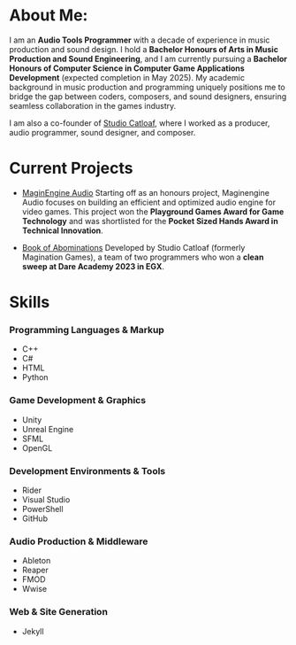 # About Me:
I am an **Audio Tools Programmer** with a decade of experience in music production and sound design. 
I hold a **Bachelor Honours of Arts in Music Production and Sound Engineering**, and I am currently 
pursuing a **Bachelor Honours of Computer Science in Computer Game Applications Development** 
(expected completion in May 2025). My academic background in music production and programming 
uniquely positions me to bridge the gap between coders, composers, and sound designers, ensuring 
seamless collaboration in the games industry.

I am also a co-founder of [Studio Catloaf](https://janhuss.github.io/posts/The-Founding-of-Studio-Catloaf/), where I 
worked as a producer, audio programmer, sound designer, and composer.

# Current Projects

- [MaginEngine Audio](https://janhuss.github.io/posts/Building-an-Audio-Engine/)
Starting off as an honours project, Maginengine Audio focuses on building an efficient and optimized audio engine for video games. This project won the **Playground Games Award for Game Technology** and was shortlisted for the **Pocket Sized Hands Award in Technical Innovation**.

- [Book of Abominations](https://janhuss.github.io/posts/Dare-Academy-2023/)
Developed by Studio Catloaf (formerly Magination Games), a team of two programmers who won a **clean sweep at Dare Academy 2023 in EGX**.


# Skills

### Programming Languages & Markup

- C++
- C#
- HTML
- Python

### Game Development & Graphics

- Unity
- Unreal Engine
- SFML
- OpenGL

### Development Environments & Tools

- Rider
- Visual Studio
- PowerShell
- GitHub

### Audio Production & Middleware

- Ableton
- Reaper
- FMOD
- Wwise

### Web & Site Generation

- Jekyll
